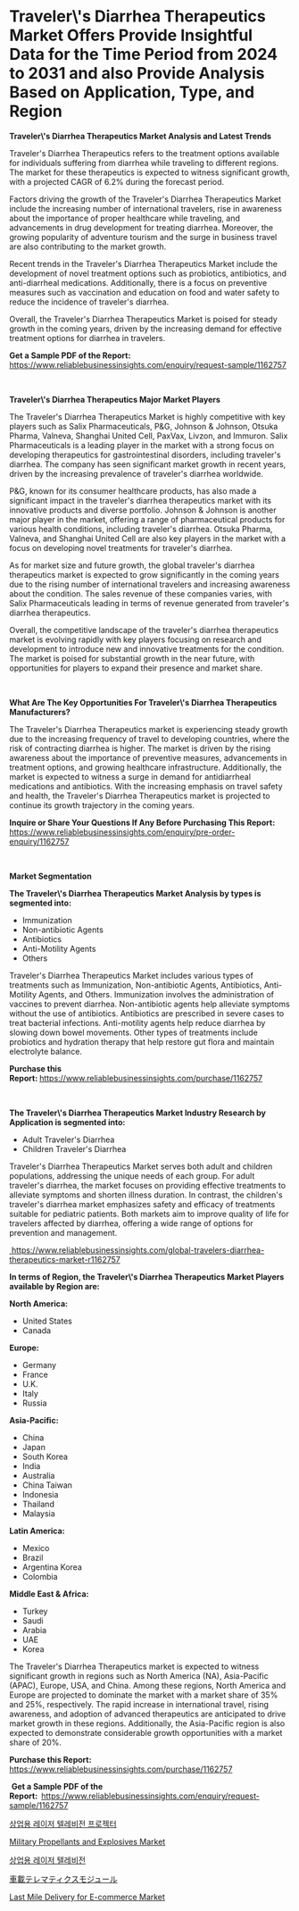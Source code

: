 <p><h1>Traveler\'s Diarrhea Therapeutics Market Offers Provide Insightful Data for the Time Period from 2024 to 2031 and also Provide Analysis Based on Application, Type, and Region</h1></p><p><strong>Traveler\'s Diarrhea Therapeutics Market Analysis and Latest Trends</strong></p>
<p><p>Traveler's Diarrhea Therapeutics refers to the treatment options available for individuals suffering from diarrhea while traveling to different regions. The market for these therapeutics is expected to witness significant growth, with a projected CAGR of 6.2% during the forecast period. </p><p>Factors driving the growth of the Traveler's Diarrhea Therapeutics Market include the increasing number of international travelers, rise in awareness about the importance of proper healthcare while traveling, and advancements in drug development for treating diarrhea. Moreover, the growing popularity of adventure tourism and the surge in business travel are also contributing to the market growth.</p><p>Recent trends in the Traveler's Diarrhea Therapeutics Market include the development of novel treatment options such as probiotics, antibiotics, and anti-diarrheal medications. Additionally, there is a focus on preventive measures such as vaccination and education on food and water safety to reduce the incidence of traveler's diarrhea.</p><p>Overall, the Traveler's Diarrhea Therapeutics Market is poised for steady growth in the coming years, driven by the increasing demand for effective treatment options for diarrhea in travelers.</p></p>
<p><strong>Get a Sample PDF of the Report:&nbsp;</strong> <a href="https://www.reliablebusinessinsights.com/enquiry/request-sample/1162757">https://www.reliablebusinessinsights.com/enquiry/request-sample/1162757</a></p>
<p>&nbsp;</p>
<p><strong>Traveler\'s Diarrhea Therapeutics Major Market Players</strong></p>
<p><p>The Traveler's Diarrhea Therapeutics Market is highly competitive with key players such as Salix Pharmaceuticals, P&G, Johnson & Johnson, Otsuka Pharma, Valneva, Shanghai United Cell, PaxVax, Livzon, and Immuron. Salix Pharmaceuticals is a leading player in the market with a strong focus on developing therapeutics for gastrointestinal disorders, including traveler's diarrhea. The company has seen significant market growth in recent years, driven by the increasing prevalence of traveler's diarrhea worldwide.</p><p>P&G, known for its consumer healthcare products, has also made a significant impact in the traveler's diarrhea therapeutics market with its innovative products and diverse portfolio. Johnson & Johnson is another major player in the market, offering a range of pharmaceutical products for various health conditions, including traveler's diarrhea. Otsuka Pharma, Valneva, and Shanghai United Cell are also key players in the market with a focus on developing novel treatments for traveler's diarrhea.</p><p>As for market size and future growth, the global traveler's diarrhea therapeutics market is expected to grow significantly in the coming years due to the rising number of international travelers and increasing awareness about the condition. The sales revenue of these companies varies, with Salix Pharmaceuticals leading in terms of revenue generated from traveler's diarrhea therapeutics.</p><p>Overall, the competitive landscape of the traveler's diarrhea therapeutics market is evolving rapidly with key players focusing on research and development to introduce new and innovative treatments for the condition. The market is poised for substantial growth in the near future, with opportunities for players to expand their presence and market share.</p></p>
<p>&nbsp;</p>
<p><strong>What Are The Key Opportunities For Traveler\'s Diarrhea Therapeutics Manufacturers?</strong></p>
<p><p>The Traveler's Diarrhea Therapeutics market is experiencing steady growth due to the increasing frequency of travel to developing countries, where the risk of contracting diarrhea is higher. The market is driven by the rising awareness about the importance of preventive measures, advancements in treatment options, and growing healthcare infrastructure. Additionally, the market is expected to witness a surge in demand for antidiarrheal medications and antibiotics. With the increasing emphasis on travel safety and health, the Traveler's Diarrhea Therapeutics market is projected to continue its growth trajectory in the coming years.</p></p>
<p><strong>Inquire or Share Your Questions If Any Before Purchasing This Report:</strong> <a href="https://www.reliablebusinessinsights.com/enquiry/pre-order-enquiry/1162757">https://www.reliablebusinessinsights.com/enquiry/pre-order-enquiry/1162757</a></p>
<p>&nbsp;</p>
<p><strong>Market Segmentation</strong></p>
<p><strong>The Traveler\'s Diarrhea Therapeutics Market Analysis by types is segmented into:</strong></p>
<p><ul><li>Immunization</li><li>Non-antibiotic Agents</li><li>Antibiotics</li><li>Anti-Motility Agents</li><li>Others</li></ul></p>
<p><p>Traveler's Diarrhea Therapeutics Market includes various types of treatments such as Immunization, Non-antibiotic Agents, Antibiotics, Anti-Motility Agents, and Others. Immunization involves the administration of vaccines to prevent diarrhea. Non-antibiotic agents help alleviate symptoms without the use of antibiotics. Antibiotics are prescribed in severe cases to treat bacterial infections. Anti-motility agents help reduce diarrhea by slowing down bowel movements. Other types of treatments include probiotics and hydration therapy that help restore gut flora and maintain electrolyte balance.</p></p>
<p><strong>Purchase this Report:&nbsp;</strong><a href="https://www.reliablebusinessinsights.com/purchase/1162757">https://www.reliablebusinessinsights.com/purchase/1162757</a></p>
<p>&nbsp;</p>
<p><strong>The Traveler\'s Diarrhea Therapeutics Market Industry Research by Application is segmented into:</strong></p>
<p><ul><li>Adult Traveler's Diarrhea</li><li>Children Traveler's Diarrhea</li></ul></p>
<p><p>Traveler's Diarrhea Therapeutics Market serves both adult and children populations, addressing the unique needs of each group. For adult traveler's diarrhea, the market focuses on providing effective treatments to alleviate symptoms and shorten illness duration. In contrast, the children's traveler's diarrhea market emphasizes safety and efficacy of treatments suitable for pediatric patients. Both markets aim to improve quality of life for travelers affected by diarrhea, offering a wide range of options for prevention and management.</p></p>
<p><a href="https://www.reliablebusinessinsights.com/global-travelers-diarrhea-therapeutics-market-r1162757">&nbsp;https://www.reliablebusinessinsights.com/global-travelers-diarrhea-therapeutics-market-r1162757</a></p>
<p><strong>In terms of Region, the Traveler\'s Diarrhea Therapeutics Market Players available by Region are:</strong></p>
<p>
    <p> <strong> North America: </strong>
        <ul>
            <li>United States</li>
            <li>Canada</li>
        </ul>
        </p> 
    <p> <strong> Europe: </strong>
        <ul>
            <li>Germany</li>
            <li>France</li>
            <li>U.K.</li>
            <li>Italy</li>
            <li>Russia</li>
        </ul>
        </p> 
    <p> <strong> Asia-Pacific: </strong>
        <ul>
            <li>China</li>
            <li>Japan</li>
            <li>South Korea</li>
            <li>India</li>
            <li>Australia</li>
            <li>China Taiwan</li>
            <li>Indonesia</li>
            <li>Thailand</li>
            <li>Malaysia</li>
        </ul>
        </p> 
    <p> <strong> Latin America: </strong>
        <ul>
            <li>Mexico</li>
            <li>Brazil</li>
            <li>Argentina Korea</li>
            <li>Colombia</li>
        </ul>
        </p> 
    <p> <strong> Middle East & Africa: </strong>
        <ul>
            <li>Turkey</li>
            <li>Saudi</li>
            <li>Arabia</li>
            <li>UAE</li>
            <li>Korea</li>
        </ul>
    </p>
    </p>
<p><p>The Traveler's Diarrhea Therapeutics market is expected to witness significant growth in regions such as North America (NA), Asia-Pacific (APAC), Europe, USA, and China. Among these regions, North America and Europe are projected to dominate the market with a market share of 35% and 25%, respectively. The rapid increase in international travel, rising awareness, and adoption of advanced therapeutics are anticipated to drive market growth in these regions. Additionally, the Asia-Pacific region is also expected to demonstrate considerable growth opportunities with a market share of 20%.</p></p>
<p><strong>Purchase this Report: </strong><a href="https://www.reliablebusinessinsights.com/purchase/1162757">https://www.reliablebusinessinsights.com/purchase/1162757</a></p>
<p>&nbsp;<strong>Get a Sample PDF of the Report:&nbsp;&nbsp;</strong><a href="https://www.reliablebusinessinsights.com/enquiry/request-sample/1162757">https://www.reliablebusinessinsights.com/enquiry/request-sample/1162757</a></p>
<p><strong></strong></p>
<p><p><a href="https://github.com/hxzi07639916/Market-Research-Report-List-2/blob/main/416423989601.md">상업용 레이저 텔레비전 프로젝터</a></p><p><a href="https://github.com/cameroneffertz/Market-Research-Report-List-1/blob/main/military-propellants-and-explosives-market.md">Military Propellants and Explosives Market</a></p><p><a href="https://github.com/mdmazharulnwr786/Market-Research-Report-List-1/blob/main/429789189600.md">상업용 레이저 텔레비전</a></p><p><a href="https://github.com/JessKilback/Market-Research-Report-List-1/blob/main/139230198123.md">車載テレマティクスモジュール</a></p><p><a href="https://github.com/MyrticeDare2023/Market-Research-Report-List-1/blob/main/last-mile-delivery-for-e-commerce-market.md">Last Mile Delivery for E-commerce Market</a></p></p>
